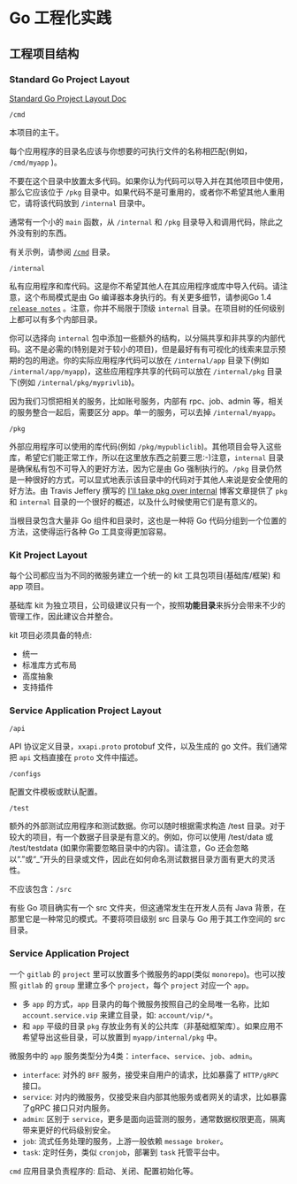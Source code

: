 # Go 工程化实践  <!-- omit in toc -->

## 工程项目结构

### Standard Go Project Layout

[Standard Go Project Layout Doc](https://github.com/golang-standards/project-layout/blob/master/README_zh.md)

`/cmd`

本项目的主干。

每个应用程序的目录名应该与你想要的可执行文件的名称相匹配(例如， `/cmd/myapp` )。

不要在这个目录中放置太多代码。如果你认为代码可以导入并在其他项目中使用，那么它应该位于 `/pkg` 目录中。如果代码不是可重用的，或者你不希望其他人重用它，请将该代码放到 `/internal` 目录中。

通常有一个小的 `main` 函数，从 `/internal` 和 `/pkg` 目录导入和调用代码，除此之外没有别的东西。

有关示例，请参阅 [`/cmd`](https://github.com/golang-standards/project-layout/blob/master/cmd/README.md) 目录。

`/internal`

私有应用程序和库代码。这是你不希望其他人在其应用程序或库中导入代码。请注意，这个布局模式是由 Go 编译器本身执行的。有关更多细节，请参阅Go 1.4 [`release notes`](https://golang.org/doc/go1.4#internalpackages) 。注意，你并不局限于顶级 `internal` 目录。在项目树的任何级别上都可以有多个内部目录。

你可以选择向 `internal` 包中添加一些额外的结构，以分隔共享和非共享的内部代码。这不是必需的(特别是对于较小的项目)，但是最好有有可视化的线索来显示预期的包的用途。你的实际应用程序代码可以放在 `/internal/app` 目录下(例如 `/internal/app/myapp`)，这些应用程序共享的代码可以放在 `/internal/pkg` 目录下(例如 `/internal/pkg/myprivlib`)。

因为我们习惯把相关的服务，比如账号服务，内部有 rpc、job、admin 等，相关的服务整合一起后，需要区分 app。单一的服务，可以去掉 `/internal/myapp`。

`/pkg`

外部应用程序可以使用的库代码(例如 `/pkg/mypubliclib`)。其他项目会导入这些库，希望它们能正常工作，所以在这里放东西之前要三思:-)注意，`internal` 目录是确保私有包不可导入的更好方法，因为它是由 Go 强制执行的。`/pkg` 目录仍然是一种很好的方式，可以显式地表示该目录中的代码对于其他人来说是安全使用的好方法。由 Travis Jeffery  撰写的 [I'll take pkg over internal](https://travisjeffery.com/b/2019/11/i-ll-take-pkg-over-internal/) 博客文章提供了 `pkg` 和 `internal` 目录的一个很好的概述，以及什么时候使用它们是有意义的。

当根目录包含大量非 Go 组件和目录时，这也是一种将 Go 代码分组到一个位置的方法，这使得运行各种 Go 工具变得更加容易。

### Kit Project Layout

每个公司都应当为不同的微服务建立一个统一的 kit 工具包项目(基础库/框架) 和 app 项目。

基础库 kit 为独立项目，公司级建议只有一个，按照**功能目录**来拆分会带来不少的管理工作，因此建议合并整合。

kit 项目必须具备的特点:

- 统一
- 标准库方式布局
- 高度抽象
- 支持插件

### Service Application Project Layout

`/api`

API 协议定义目录，`xxapi.proto` protobuf 文件，以及生成的 go 文件。我们通常把 `api` 文档直接在 `proto` 文件中描述。

`/configs`

配置文件模板或默认配置。

`/test`

额外的外部测试应用程序和测试数据。你可以随时根据需求构造 /test 目录。对于较大的项目，有一个数据子目录是有意义的。例如，你可以使用 /test/data 或 /test/testdata (如果你需要忽略目录中的内容)。请注意，Go 还会忽略以“.”或“_”开头的目录或文件，因此在如何命名测试数据目录方面有更大的灵活性。

不应该包含：`/src`

有些 Go 项目确实有一个 src 文件夹，但这通常发生在开发人员有 Java 背景，在那里它是一种常见的模式。不要将项目级别 src 目录与 Go 用于其工作空间的 src 目录。

### Service Application Project

一个 `gitlab` 的 `project` 里可以放置多个微服务的app(类似 `monorepo`)。也可以按照 `gitlab` 的 `group` 里建立多个 `project`，每个 `project` 对应一个 `app`。

- 多 `app` 的方式，`app` 目录内的每个微服务按照自己的全局唯一名称，比如 `account.service.vip` 来建立目录，如: `account/vip/*`。
- 和 `app` 平级的目录 `pkg` 存放业务有关的公共库（非基础框架库）。如果应用不希望导出这些目录，可以放置到 `myapp/internal/pkg` 中。

微服务中的 `app` 服务类型分为4类：`interface`、`service`、`job`、`admin`。

- `interface`: 对外的 `BFF` 服务，接受来自用户的请求，比如暴露了 `HTTP/gRPC` 接口。
- `service`: 对内的微服务，仅接受来自内部其他服务或者网关的请求，比如暴露了gRPC 接口只对内服务。
- `admin`: 区别于 `service`，更多是面向运营测的服务，通常数据权限更高，隔离带来更好的代码级别安全。
- `job`: 流式任务处理的服务，上游一般依赖 `message broker`。
- `task`: 定时任务，类似 `cronjob`，部署到 `task` 托管平台中。

`cmd` 应用目录负责程序的: 启动、关闭、配置初始化等。
